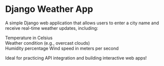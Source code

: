 # Django Weather App
A simple Django web application that allows users to enter a city name and receive real-time weather updates, including:

Temperature in Celsius                                                                                       
Weather condition (e.g., overcast clouds)                                                                 
Humidity percentage
Wind speed in meters per second

Ideal for practicing API integration and building interactive web apps!
